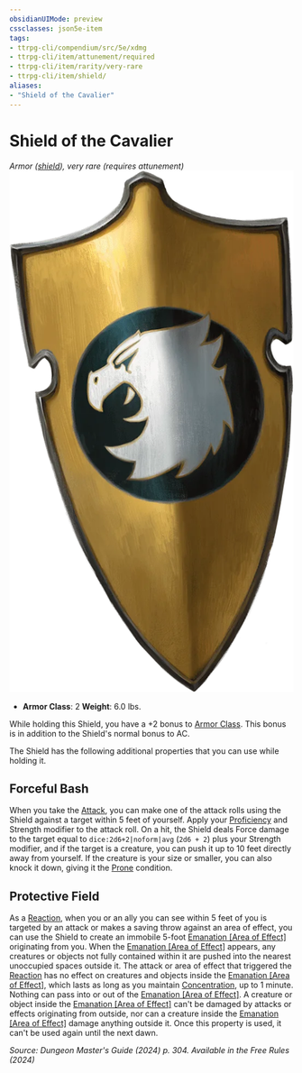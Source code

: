 ```yaml
---
obsidianUIMode: preview
cssclasses: json5e-item
tags:
- ttrpg-cli/compendium/src/5e/xdmg
- ttrpg-cli/item/attunement/required
- ttrpg-cli/item/rarity/very-rare
- ttrpg-cli/item/shield/
aliases: 
- "Shield of the Cavalier"
---
```

# Shield of the Cavalier
*Armor ([shield](3-Compendium/items/shield-xphb.md)), very rare (requires attunement)*  
![](3-Compendium/items/img/shield-of-the-cavalier.webp#right)

- **Armor Class**: 2
**Weight**: 6.0 lbs.

While holding this Shield, you have a +2 bonus to [Armor Class](3-Compendium/rules/variant-rules/armor-class-xphb.md). This bonus is in addition to the Shield's normal bonus to AC.

The Shield has the following additional properties that you can use while holding it.

## Forceful Bash

When you take the [Attack](3-Compendium/rules/actions.md#Attack), you can make one of the attack rolls using the Shield against a target within 5 feet of yourself. Apply your [Proficiency](3-Compendium/rules/variant-rules/proficiency-xphb.md) and Strength modifier to the attack roll. On a hit, the Shield deals Force damage to the target equal to `dice:2d6+2|noform|avg` (`2d6 + 2`) plus your Strength modifier, and if the target is a creature, you can push it up to 10 feet directly away from yourself. If the creature is your size or smaller, you can also knock it down, giving it the [Prone](3-Compendium/rules/conditions.md#Prone) condition.

## Protective Field

As a [Reaction](3-Compendium/rules/variant-rules/reaction-xphb.md), when you or an ally you can see within 5 feet of you is targeted by an attack or makes a saving throw against an area of effect, you can use the Shield to create an immobile 5-foot [Emanation [Area of Effect]](3-Compendium/rules/variant-rules/emanation-area-of-effect-xphb.md) originating from you. When the [Emanation [Area of Effect]](3-Compendium/rules/variant-rules/emanation-area-of-effect-xphb.md) appears, any creatures or objects not fully contained within it are pushed into the nearest unoccupied spaces outside it. The attack or area of effect that triggered the [Reaction](3-Compendium/rules/variant-rules/reaction-xphb.md) has no effect on creatures and objects inside the [Emanation [Area of Effect]](3-Compendium/rules/variant-rules/emanation-area-of-effect-xphb.md), which lasts as long as you maintain [Concentration](3-Compendium/rules/conditions.md#Concentration), up to 1 minute. Nothing can pass into or out of the [Emanation [Area of Effect]](3-Compendium/rules/variant-rules/emanation-area-of-effect-xphb.md). A creature or object inside the [Emanation [Area of Effect]](3-Compendium/rules/variant-rules/emanation-area-of-effect-xphb.md) can't be damaged by attacks or effects originating from outside, nor can a creature inside the [Emanation [Area of Effect]](3-Compendium/rules/variant-rules/emanation-area-of-effect-xphb.md) damage anything outside it. Once this property is used, it can't be used again until the next dawn.

*Source: Dungeon Master's Guide (2024) p. 304. Available in the Free Rules (2024)*